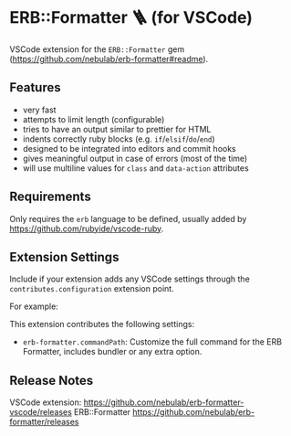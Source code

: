 # ERB::Formatter 🪜 (for VSCode)

VSCode extension for the `ERB::Formatter` gem (https://github.com/nebulab/erb-formatter#readme).

## Features

- very fast
- attempts to limit length (configurable)
- tries to have an output similar to prettier for HTML
- indents correctly ruby blocks (e.g. `if`/`elsif`/`do`/`end`)
- designed to be integrated into editors and commit hooks
- gives meaningful output in case of errors (most of the time)
- will use multiline values for `class` and `data-action` attributes

## Requirements

Only requires the `erb` language to be defined, usually added by https://github.com/rubyide/vscode-ruby.

## Extension Settings

Include if your extension adds any VSCode settings through the `contributes.configuration` extension point.

For example:

This extension contributes the following settings:

* `erb-formatter.commandPath`: Customize the full command for the ERB Formatter, includes bundler or any extra option.

## Release Notes

VSCode extension: https://github.com/nebulab/erb-formatter-vscode/releases
ERB::Formatter https://github.com/nebulab/erb-formatter/releases
